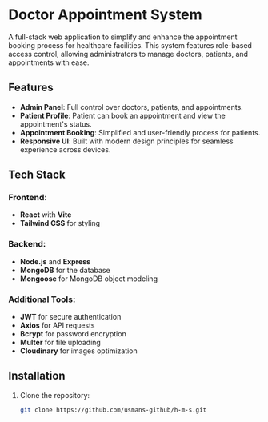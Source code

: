 # Doctor Appointment System

A full-stack web application to simplify and enhance the appointment booking process for healthcare facilities. This system features role-based access control, allowing administrators to manage doctors, patients, and appointments with ease.

## Features

- **Admin Panel**: Full control over doctors, patients, and appointments.
- **Patient Profile**: Patient can book an appointment and view the appointment's status.
- **Appointment Booking**: Simplified and user-friendly process for patients.
- **Responsive UI**: Built with modern design principles for seamless experience across devices.

## Tech Stack

### Frontend:
- **React** with **Vite**
- **Tailwind CSS** for styling

### Backend:
- **Node.js** and **Express**
- **MongoDB** for the database
- **Mongoose** for MongoDB object modeling

### Additional Tools:
- **JWT** for secure authentication
- **Axios** for API requests
- **Bcrypt** for password encryption
- **Multer** for file uploading 
- **Cloudinary** for images optimization
## Installation

1. Clone the repository:
   ```bash
   git clone https://github.com/usmans-github/h-m-s.git

